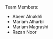 Team Members:
<ul>
<li>Abeer Alnakhli</li>
<li>Mariam Alharbi</li>
<li>Mariam Magrashi</li>
<li>Razan Noor</li>
</ul>
